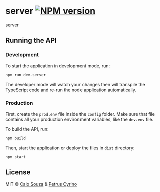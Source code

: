 # server [![NPM version][npm-image]][npm-url]

server

## Running the API
### Development
To start the application in development mode, run:

```bash
npm run dev-server
```
The developer mode will watch your changes then will transpile the TypeScript code and re-run the node application automatically.

### Production
First, create the `prod.env` file inside the `config` folder. Make sure that file contains all your production environment variables, like the `dev.env` file.

To build the API, run:
```bash
npm build
```
Then, start the application or deploy the files in `dist` directory:
```
npm start
```

## License

MIT © [Caio Souza](https://github.com/caiobsouza) & [Petrus Cyrino](https://github.com/petrusxz)

[npm-image]: https://badge.fury.io/js/@hhapp/server.svg

[npm-url]: https://npmjs.org/package/@hhapp/server